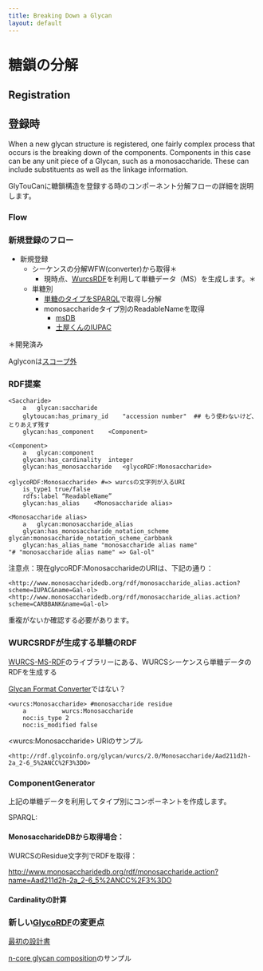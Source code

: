 ```yaml
---
title: Breaking Down a Glycan
layout: default
---
```

# 糖鎖の分解

## Registration
## 登録時

When a new glycan structure is registered, one fairly complex process that occurs is the breaking down of the components.  Components in this case can be any unit piece of a Glycan, such as a monosaccharide.  These can include substituents as well as the linkage information. 

GlyTouCanに糖鎖構造を登録する時のコンポーネント分解フローの詳細を説明します。

### Flow
### 新規登録のフロー

* 新規登録
  * シーケンスの分解WFW(converter)から取得＊
      * 現時点、[WurcsRDF](https://bitbucket.org/glycosw/wurcsrdf)を利用して単糖データ（MS）を生成します。＊
  * 単糖別
      * [単糖のタイプをSPARQL](https://github.org/glytoucan/batch)で取得し分解
      * monosaccharideタイプ別のReadableNameを取得
          * [msDB](http://www.monosaccharidedb.org/remote_access.action#conversion)
          * [土屋くんのIUPAC](https://bitbucket.org/glycosw/glycanformatconverter)

＊開発済み<BR>

Aglyconは[スコープ外](http://glycob.oxfordjournals.org/content/23/12/1422.full?ijkey=b52b4890001eddbfdb29bd160185613b932538b0&keytype2=tf_ipsecsha)

### RDF提案

    <Saccharide>
    	a	glycan:saccharide
    	glytoucan:has_primary_id	"accession number"  ## もう使わないけど、とりあえず残す
    	glycan:has_component	<Component>

    <Component>
    	a	glycan:component
    	glycan:has_cardinality	integer
    	glycan:has_monosaccharide	<glycoRDF:Monosaccharide>

    <glycoRDF:Monosaccharide> #=> wurcsの文字列が入るURI
    	is_type1 true/false
    	rdfs:label “ReadableName”
    	glycan:has_alias	<Monosaccharide alias>

    <Monosaccharide alias>
    	a	glycan:monosaccharide_alias
    	glycan:has_monosaccharide_notation_scheme glycan:monosaccharide_notation_scheme_carbbank 
    	glycan:has_alias_name "monosaccharide alias name"
    "# "monosaccharide alias name" => Gal-ol"


注意点：現在glycoRDF:MonosaccharideのURIは、下記の通り：

    <http://www.monosaccharidedb.org/rdf/monosaccharide_alias.action?scheme=IUPAC&name=Gal-ol>
    <http://www.monosaccharidedb.org/rdf/monosaccharide_alias.action?scheme=CARBBANK&name=Gal-ol>

重複がないか確認する必要があります。

### WURCSRDFが生成する単糖のRDF

[WURCS-MS-RDF](https://bitbucket.org/glycosw/wurcsrdf)のライブラリーにある、WURCSシーケンスら単糖データのRDFを生成する

[Glycan Format Converter](https://bitbucket.org/glycosw/glycanformatconverter)ではない？

    <wurcs:Monosaccharide> #monosaccharide residue
    	a          wurcs:Monosaccharide
    	noc:is_type	2
    	noc:is_modified	false

\<wurcs:Monosaccharide\> URIのサンプル

    <http://rdf.glycoinfo.org/glycan/wurcs/2.0/Monosaccharide/Aad211d2h-2a_2-6_5%2ANCC%2F3%3DO>

### ComponentGenerator

上記の単糖データを利用してタイプ別にコンポーネントを作成します。

SPARQL:


#### MonosaccharideDBから取得場合：

WURCSのResidue文字列でRDFを取得：

<http://www.monosaccharidedb.org/rdf/monosaccharide.action?name=Aad211d2h-2a_2-6_5%2ANCC%2F3%3DO>

#### Cardinalityの計算


### 新しい[GlycoRDF](https://github.com/glycoinfo/GlycoRDF)の変更点

[最初の設計書](/system/composition_aglycon)

[n-core glycan composition](composition_sample)のサンプル

